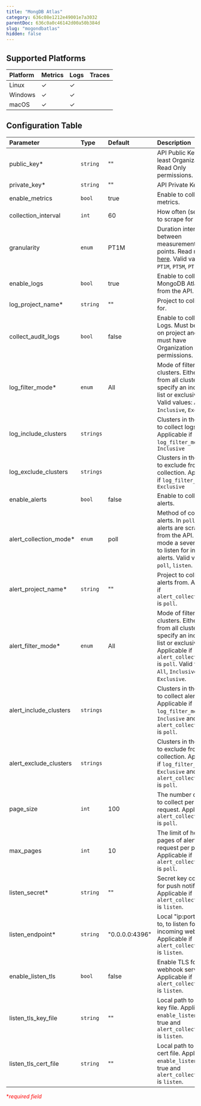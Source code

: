 ```yaml
---
title: "MongDB Atlas"
category: 636c08e1212e49001e7a3032
parentDoc: 636c0a0c46142d00a50b384d
slug: "mogondbatlas"
hidden: false
---
```

## Supported Platforms

| Platform | Metrics | Logs | Traces |
| :------- | :------ | :--- | :----- |
| Linux    | ✓       | ✓    |        |
| Windows  | ✓       | ✓    |        |
| macOS    | ✓       | ✓    |        |

## Configuration Table

| Parameter                    | Type      | Default        | Description                                                                                                                                                                                                       |
| :--------------------------- | :-------- | :------------- | :---------------------------------------------------------------------------------------------------------------------------------------------------------------------------------------------------------------  |
| public_key\*                 | `string`  | ""             | API Public Key with at least Organization Read Only permissions.                                                                                                                                                  |
| private_key\*                | `string`  | ""             | API Private Key.                                                                                                                                                                                                  |
| enable_metrics               | `bool`    | true           | Enable to collect metrics.                                                                                                                                                                                        |
| collection_interval          | `int`     | 60             | How often (seconds) to scrape for                                                                                                                                                                                 |
| granularity                  | `enum`    | PT1M           | Duration interval between measurement data points. Read more [here](https://www.mongodb.com/docs/atlas/reference/api/process-measurements/#request-query-parameters). Valid values: `PT1M`, `PT5M`, `PT1H`, `P1D` |
| enable_logs                  | `bool`    | true           | Enable to collect MongoDB Atlas logs from the API.                                                                                                                                                                |
| log_project_name\*           | `string`  | ""             | Project to collect logs for.                                                                                                                                                                                      |
| collect_audit_logs           | `bool`    | false          | Enable to collect Audit Logs. Must be enabled on project and API Key must have Organization Owner permissions.                                                                                                    |
| log_filter_mode\*            | `enum`    | All            | Mode of filtering clusters. Either collect from all clusters or specify an inclusive list or exclusive list. Valid values: `All`, `Inclusive`, `Exclusive`                                                        |
| log_include_clusters         | `strings` |                | Clusters in the project to collect logs from. Applicable if `log_filter_mode` is `Inclusive`                                                                                                                      |
| log_exclude_clusters         | `strings` |                | Clusters in the project to exclude from log collection. Applicable if `log_filter_mode` is `Exclusive`                                                                                                            |
| enable_alerts                | `bool`    | false          | Enable to collect alerts.                                                                                                                                                                                         |
| alert_collection_mode\*      | `enum`    | poll           | Method of collecting alerts. In `poll` mode alerts are scrapped from the API. In `listen` mode a sever is setup to listen for incoming alerts. Valid values: `poll`, `listen`.                                    |
| alert_project_name\*         | `string`  | ""             | Project to collect alerts from. Applicable if `alert_collection_mode` is `poll`.                                                                                                                                  |
| alert_filter_mode\*          | `enum`    | All            | Mode of filtering clusters. Either collect from all clusters or specify an inclusive list or exclusive list. Applicable if `alert_collection_mode` is `poll`. Valid values: `All`, `Inclusive`, `Exclusive`.      |
| alert_include_clusters       | `strings` |                | Clusters in the project to collect alerts from. Applicable if `log_filter_mode` is `Inclusive` and `alert_collection_mode` is `poll`. |
| alert_exclude_clusters       | `strings` |                | Clusters in the project to exclude from alert collection. Applicable if `log_filter_mode` is `Exclusive` and `alert_collection_mode` is `poll`. |
| page_size                    | `int`     | 100            | The number of alerts to collect per API request. Applicable if `alert_collection_mode` is `poll`. |
| max_pages                    | `int`     | 10             | The limit of how many pages of alerts will request per project. Applicable if `alert_collection_mode` is `poll`. |
| listen_secret\*              | `string`  | ""             | Secret key configured for push notifications. Applicable if `alert_collection_mode` is `listen`. |
| listen_endpoint\*            | `string`  | "0.0.0.0:4396" | Local "ip:port" to bind to, to listen for incoming webhooks. Applicable if `alert_collection_mode` is `listen`. |
| enable_listen_tls            | `bool`    | false          | Enable TLS for alert webhook server. Applicable if `alert_collection_mode` is `listen`. |
| listen_tls_key_file          | `string`  | ""             | Local path to the TLS key file. Applicable if `enable_listen_tls` is true and `alert_collection_mode` is `listen`. |
| listen_tls_cert_file         | `string`  | ""             | Local path to the TLS cert file. Applicable if `enable_listen_tls` is true and `alert_collection_mode` is `listen`. |

<span style="color:red">\*_required field_</span>
